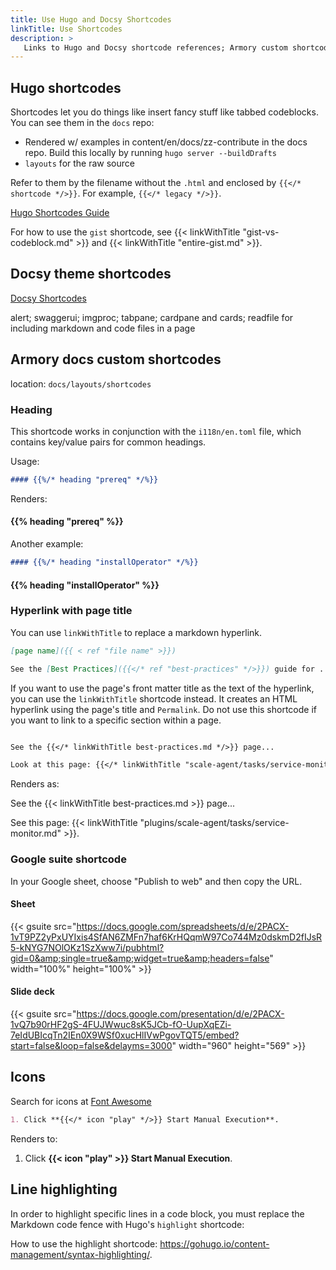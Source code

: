 ```yaml
---
title: Use Hugo and Docsy Shortcodes
linkTitle: Use Shortcodes
description: >
   Links to Hugo and Docsy shortcode references; Armory custom shortcodes: heading, gsuite, icon.
---
```


## Hugo shortcodes

Shortcodes let you do things like insert fancy stuff like tabbed codeblocks. You can see them in the `docs` repo:

- Rendered w/ examples in content/en/docs/zz-contribute in the docs repo. Build this locally by running `hugo server --buildDrafts`
- `layouts` for the raw source

Refer to them by the filename without the `.html` and enclosed by `{{</* shortcode */>}}`. For example, `{{</* legacy */>}}`.

[Hugo Shortcodes Guide](https://gohugo.io/content-management/shortcodes/)

For how to use the `gist` shortcode, see {{< linkWithTitle "gist-vs-codeblock.md" >}} and {{< linkWithTitle "entire-gist.md" >}}.

## Docsy theme shortcodes

[Docsy Shortcodes](https://www.docsy.dev/docs/adding-content/shortcodes/)

alert; swaggerui; imgproc; tabpane; cardpane and cards; readfile for including markdown and code files in a page

## Armory docs custom shortcodes

location:  `docs/layouts/shortcodes`

### Heading

This shortcode works in conjunction with the `i118n/en.toml` file, which contains key/value pairs for common headings.

Usage:

```markdown
#### {{%/* heading "prereq" */%}}
```

Renders:

#### {{% heading "prereq" %}}

Another example:

```markdown
#### {{%/* heading "installOperator" */%}}
```

#### {{% heading "installOperator" %}}

### Hyperlink with page title

You can use `linkWithTitle` to replace a markdown hyperlink.

```markdown
[page name]({{ < ref "file name" >}})

See the [Best Practices]({{</* ref "best-practices" */>}}) guide for ....

```

If you want to use the page's front matter title as the text of the hyperlink, you can use the `linkWithTitle` shortcode instead. It creates an HTML hyperlink using the page's title and `Permalink`.  Do not use this shortcode if you want to link to a specific section within a page.

```markdown

See the {{</* linkWithTitle best-practices.md */>}} page...

Look at this page: {{</* linkWithTitle "scale-agent/tasks/service-monitor.md" */>}}.
```

Renders as:

See the {{< linkWithTitle best-practices.md >}} page...

See this page: {{< linkWithTitle "plugins/scale-agent/tasks/service-monitor.md" >}}.

### Google suite shortcode

In your Google sheet, choose "Publish to web" and then copy the URL.

#### Sheet


{{< gsuite src="https://docs.google.com/spreadsheets/d/e/2PACX-1vT9PZ2yPxUYIxis4SfAN6ZMFn7haf6KrHQqmW97Co744Mz0dskmD2fIJsR5-kNYG7NOlOKz1SzXww7i/pubhtml?gid=0&amp;single=true&amp;widget=true&amp;headers=false" width="100%" height="100%" >}}


#### Slide deck

{{< gsuite src="https://docs.google.com/presentation/d/e/2PACX-1vQ7b90rHF2gS-4FUJWwuc8sK5JCb-fO-UupXqEZi-7eIdUBIcqTn2IEn0X9WSf0xucHlIVwPgovTQT5/embed?start=false&loop=false&delayms=3000" width="960" height="569" >}}


## Icons

Search for icons at [Font Awesome](https://fontawesome.com/icons/)

```md
1. Click **{{</* icon "play" */>}} Start Manual Execution**.
```

Renders to:

1. Click **{{< icon "play" >}} Start Manual Execution**.

## Line highlighting

In order to highlight specific lines in a code block, you must replace the Markdown code fence with Hugo's `highlight` shortcode:

How to use the highlight shortcode:  https://gohugo.io/content-management/syntax-highlighting/.